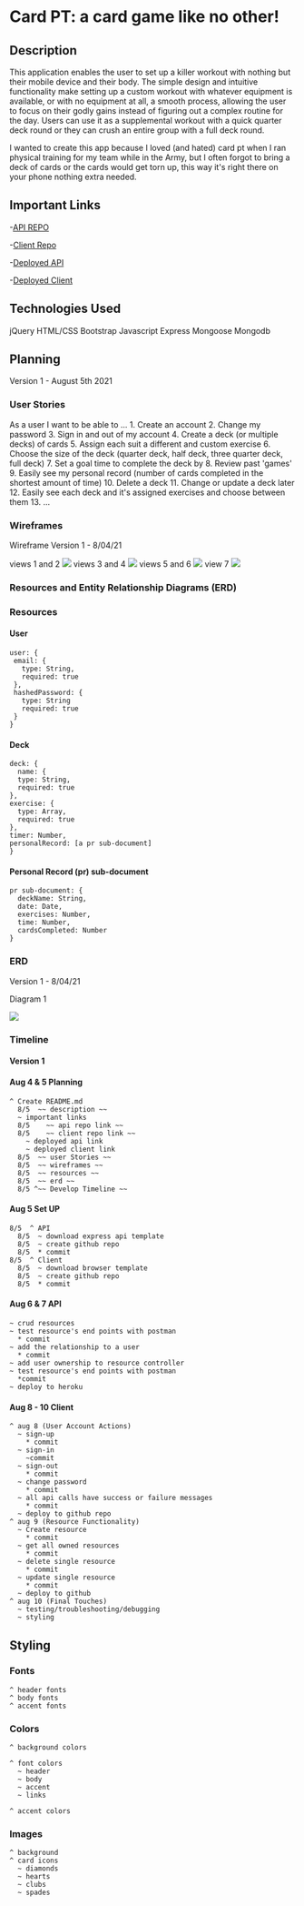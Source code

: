 # Card PT: a card game like no other!

## Description

  This application enables the user to set up a killer workout with nothing but their mobile device and their body. The simple design and intuitive functionality make setting up a custom workout with whatever equipment is available, or with no equipment at all, a smooth process, allowing the user to focus on their godly gains instead of figuring out a complex routine for the day. Users can use it as a supplemental workout with a quick quarter deck round or they can crush an entire group with a full deck round. 

  I wanted to create this app because I loved (and hated) card pt when I ran physical training for my team while in the Army, but I often forgot to bring a deck of cards or the cards would get torn up, this way it's right there on your phone nothing extra needed.

## Important Links

  -[API REPO](https://github.com/CaldoNic7/card-pt)

  -[Client Repo](https://github.com/CaldoNic7/card-pt-client)

  -[Deployed API](www.link.com)

  -[Deployed Client](www.link.com)

## Technologies Used
  
  jQuery
  HTML/CSS
  Bootstrap
  Javascript
  Express
  Mongoose
  Mongodb

## Planning
  
  Version 1 - August 5th 2021

### User Stories
  As a user I want to be able to ...
      1. Create an account
      2. Change my password
      3. Sign in and out of my account
      4. Create a deck (or multiple decks) of cards
      5. Assign each suit a different and custom exercise
      6. Choose the size of the deck (quarter deck, half deck, three quarter deck, full deck)
      7. Set a goal time to complete the deck by
      8. Review past 'games'
      9. Easily see my personal record (number of cards completed in the shortest amount of time)
      10. Delete a deck
      11. Change or update a deck later
      12. Easily see each deck and it's assigned exercises and choose between them
      13. ...

### Wireframes

  Wireframe Version 1 - 8/04/21 

  views 1 and 2 ![](Images/wireframe/project-2-wireframe-pg-1and2.png)
  views 3 and 4 ![](Images/wireframe/project-2-wireframe-pg-3and4.png)
  views 5 and 6 ![](Images/wireframe/project-2-wireframe-pg-5and6.png)
  view 7 ![](Images/wireframe/project-2-wireframe-pg-7.png)

<!-- ### Unsolved Problems -->

### Resources and Entity Relationship Diagrams (ERD)

  ### Resources
  #### User
    user: {
     email: {
       type: String,
       required: true
     },
     hashedPassword: {
       type: String
       required: true
     } 
    }
  #### Deck
    deck: {
      name: {
      type: String,
      required: true
    },
    exercise: {
      type: Array,
      required: true
    },
    timer: Number,
    personalRecord: [a pr sub-document]
    }
  #### Personal Record (pr) sub-document
    pr sub-document: {
      deckName: String,
      date: Date,
      exercises: Number,
      time: Number,
      cardsCompleted: Number
    }



  ### ERD

  Version 1 - 8/04/21

  Diagram 1 

  ![](Images/relationship_diagram/project-2-ERD-1.png)

### Timeline
  #### Version 1
  #### Aug 4 & 5 Planning
    ^ Create README.md
      8/5  ~~ description ~~
      ~ important links
      8/5    ~~ api repo link ~~
      8/5    ~~ client repo link ~~
        ~ deployed api link
        ~ deployed client link
      8/5  ~~ user Stories ~~
      8/5  ~~ wireframes ~~
      8/5  ~~ resources ~~
      8/5  ~~ erd ~~
      8/5 ^~~ Develop Timeline ~~
  #### Aug 5 Set UP
    8/5  ^ API
      8/5  ~ download express api template
      8/5  ~ create github repo
      8/5  * commit
    8/5  ^ Client
      8/5  ~ download browser template
      8/5  ~ create github repo
      8/5  * commit
   #### Aug 6 & 7 API
    ~ crud resources
    ~ test resource's end points with postman
      * commit
    ~ add the relationship to a user
      * commit
    ~ add user ownership to resource controller
    ~ test resource's end points with postman
      *commit
    ~ deploy to heroku
  #### Aug 8 - 10 Client
    ^ aug 8 (User Account Actions)
      ~ sign-up
        * commit
      ~ sign-in
        ~commit
      ~ sign-out
        * commit
      ~ change password
        * commit
      ~ all api calls have success or failure messages
        * commit
      ~ deploy to github repo
    ^ aug 9 (Resource Functionality)
      ~ Create resource 
        * commit
      ~ get all owned resources
        * commit
      ~ delete single resource
        * commit
      ~ update single resource
        * commit
      ~ deploy to github
    ^ aug 10 (Final Touches)
      ~ testing/troubleshooting/debugging
      ~ styling

## Styling
  ### Fonts
    ^ header fonts
    ^ body fonts
    ^ accent fonts


  ### Colors
    ^ background colors
     
    ^ font colors
      ~ header
      ~ body
      ~ accent
      ~ links
    
    ^ accent colors

  ### Images
    ^ background
    ^ card icons
      ~ diamonds
      ~ hearts
      ~ clubs
      ~ spades
    